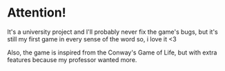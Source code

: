 # Attention!

It's a university project and I'll probably never fix the game's bugs, but it's still my first game in every sense of the word so, i love it <3

Also, the game is inspired from the Conway's Game of Life, but with extra features because my professor wanted more.
